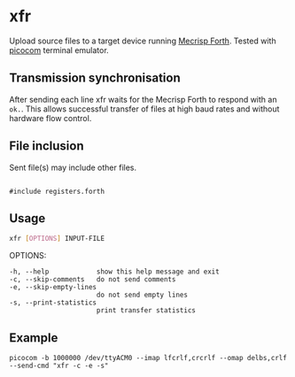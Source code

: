 xfr
===

Upload source files to a target device running [Mecrisp Forth](http://mecrisp.sourceforge.net/).
Tested with [picocom](https://github.com/npat-efault/picocom) terminal emulator.

Transmission synchronisation
----------------------------

After sending each line xfr waits for the Mecrisp Forth to respond with an
`ok.`. This allows successful transfer of files at high baud rates and without
hardware flow control.

File inclusion
--------------

Sent file(s) may include other files.

<pre><code>
#include registers.forth
</code></pre>

Usage
-----

```sh
xfr [OPTIONS] INPUT-FILE
```

OPTIONS:

    -h, --help            show this help message and exit
    -c, --skip-comments   do not send comments
    -e, --skip-empty-lines
                          do not send empty lines
    -s, --print-statistics
                          print transfer statistics

Example
-------

```
picocom -b 1000000 /dev/ttyACM0 --imap lfcrlf,crcrlf --omap delbs,crlf --send-cmd "xfr -c -e -s"
```
